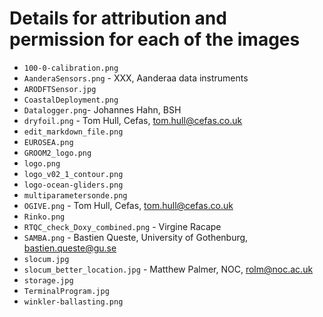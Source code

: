 # Details for attribution and permission for each of the images

- `100-0-calibration.png`
- `AanderaSensors.png` - XXX, Aanderaa data instruments
- `ARODFTSensor.jpg`
- `CoastalDeployment.png`
- `Datalogger.png`- Johannes Hahn, BSH
- `dryfoil.png` - Tom Hull, Cefas, tom.hull@cefas.co.uk
- `edit_markdown_file.png`
- `EUROSEA.png`
- `GROOM2_logo.png`
- `logo.png`
- `logo_v02_1_contour.png`
- `logo-ocean-gliders.png`
- `multiparametersonde.png`
- `OGIVE.png` - Tom Hull, Cefas, tom.hull@cefas.co.uk
- `Rinko.png`
- `RTQC_check_Doxy_combined.png` - Virgine Racape
- `SAMBA.png` - Bastien Queste, University of Gothenburg, bastien.queste@gu.se
- `slocum.jpg`
- `slocum_better_location.jpg` - Matthew Palmer, NOC, rolm@noc.ac.uk
- `storage.jpg`
- `TerminalProgram.jpg`
- `winkler-ballasting.png`
